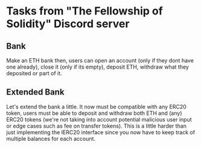 # Tasks from "The Fellowship of Solidity" Discord server

## Bank

Make an ETH bank then, users can open an account (only if they dont have one already), close it (only if its empty), deposit ETH, withdraw what they deposited or part of it.

## Extended Bank

Let's extend the bank a little. It now must be compatible with any ERC20 token, users must be able to deposit and withdraw both ETH and (any) ERC20 tokens (we're not taking into account potential malicious user input or edge cases such as fee on transfer tokens). This is a little harder than just implementing the IERC20 interface since you now have to keep track of multiple balances for each account.

